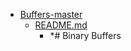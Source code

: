 - <a href = "E:\Node_projects\Node_Way\ArchivTSH_2\ArhivTimur_2\Buffers-master\cat.Buffers-master\dir.Buffers-master.md">Buffers-master</a>
    - <a href = "E:\Node_projects\Node_Way\ArchivTSH_2\ArhivTimur_2\Buffers-master\README.md">README.md</a>
        - *# Binary Buffers
